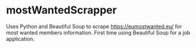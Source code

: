 # mostWantedScrapper
Uses Python and Beautiful Soup to scrape https://eumostwanted.eu/ for most wanted members information. First time using Beautiful Soup for a job application.
